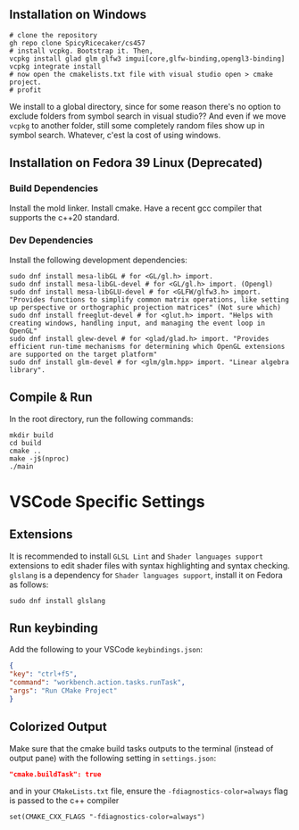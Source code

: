 ## Installation on Windows

```shell
# clone the repository
gh repo clone SpicyRicecaker/cs457
# install vcpkg. Bootstrap it. Then, 
vcpkg install glad glm glfw3 imgui[core,glfw-binding,opengl3-binding]
vcpkg integrate install
# now open the cmakelists.txt file with visual studio open > cmake project.
# profit
```

We install to a global directory, since for some reason there's no option to exclude folders from symbol search in visual studio?? And even if we move `vcpkg` to another folder, still some completely random files show up in symbol search. Whatever, c'est la cost of using windows.

## Installation on Fedora 39 Linux (Deprecated)

### Build Dependencies

Install the mold linker.
Install cmake.
Have a recent gcc compiler that supports the c++20 standard.

### Dev Dependencies

Install the following development dependencies:

```shell
sudo dnf install mesa-libGL # for <GL/gl.h> import.
sudo dnf install mesa-libGL-devel # for <GL/gl.h> import. (Opengl)
sudo dnf install mesa-libGLU-devel # for <GLFW/glfw3.h> import. "Provides functions to simplify common matrix operations, like setting up perspective or orthographic projection matrices" (Not sure which)
sudo dnf install freeglut-devel # for <glut.h> import. "Helps with creating windows, handling input, and managing the event loop in OpenGL"
sudo dnf install glew-devel # for <glad/glad.h> import. "Provides efficient run-time mechanisms for determining which OpenGL extensions are supported on the target platform"
sudo dnf install glm-devel # for <glm/glm.hpp> import. "Linear algebra library".
```

## Compile & Run

In the root directory, run the following commands:

```shell
mkdir build
cd build
cmake ..
make -j$(nproc)
./main
```

# VSCode Specific Settings

## Extensions

It is recommended to install `GLSL Lint` and `Shader languages support` extensions to edit shader files with syntax highlighting and syntax checking. `glslang` is a dependency for `Shader languages support`, install it on Fedora as follows:

```shell
sudo dnf install glslang
```

## Run keybinding

Add the following to your VSCode `keybindings.json`:

```json
{
"key": "ctrl+f5", 
"command": "workbench.action.tasks.runTask",
"args": "Run CMake Project"
}
```

## Colorized Output

Make sure that the cmake build tasks outputs to the terminal (instead of output pane) with the following setting in `settings.json`:

```json
"cmake.buildTask": true
```

and in your `CMakeLists.txt` file, ensure the `-fdiagnostics-color=always` flag is passed to the c++ compiler

```shell
set(CMAKE_CXX_FLAGS "-fdiagnostics-color=always")
```